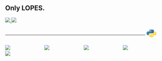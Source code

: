 ## Only LOPES.
<div>
<a href="https://github.com/THELopes7K">
<img height="180em" src="https://github-readme-stats.vercel.app/api?username=THELopes7K&layout=compact&show_icons=true&theme=dark&include_all_commits=true&count_private=true"/> <img height="180em" src="https://github-readme-stats.vercel.app/api/top-langs/?username=THELopes7K&layout=compact&langs_count=7&theme=dark"/>
</div>
<div style="display: inline_block"><br>
⠀⠀⠀⠀⠀⠀⠀⠀⠀⠀⠀⠀⠀⠀⠀⠀⠀⠀⠀⠀⠀⠀⠀⠀⠀⠀⠀⠀⠀⠀⠀⠀⠀⠀⠀⠀⠀⠀⠀⠀⠀⠀⠀⠀<img align="center" alt="Lopes-Py" height="30" width="40" src="https://raw.githubusercontent.com/devicons/devicon/master/icons/python/python-original.svg">
</div>
  
 ###
 
<div> 
<a href="https://discord.gg/ne7k" target="_blank"><img src="https://img.shields.io/badge/Discord-7289DA?style=for-the-badge&logo=discord&logoColor=black" target="_blank"></a> 
⠀⠀⠀⠀⠀⠀⠀⠀⠀⠀
<a href = "mailto:aandrew.loopes@gmail.com"><img src="https://img.shields.io/badge/-Gmail-%23333?style=for-the-badge&logo=gmail&logoColor=black" target="_blank"></a>
⠀⠀⠀⠀⠀⠀⠀⠀⠀⠀
<a href="https://instagram.com/Lopes7K" target="_blank"><img src="https://img.shields.io/badge/-Instagram-%23E4405F?style=for-the-badge&logo=instagram&logoColor=black" target"_blank"></a>
⠀⠀⠀⠀⠀⠀⠀⠀⠀⠀
<a href="https://www.twitch.tv/Lopes7K" target="_blank"><img src="https://img.shields.io/badge/Twitch-9146FF?style=for-the-badge&logo=twitch&logoColor=black" target="_blank"></a>
⠀⠀⠀⠀⠀⠀⠀⠀⠀
<a href="https://www.youtube.com/channel/UCVowd8xIQ1zIeAmdSQngPIQ" target="_blank"><img src="https://img.shields.io/badge/YouTube-FF0000?style=for-the-badge&logo=youtube&logoColor=black" target="_blank"></a>
</div>
